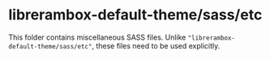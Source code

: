 # librerambox-default-theme/sass/etc

This folder contains miscellaneous SASS files.
Unlike `"librerambox-default-theme/sass/etc"`, these files need to be used explicitly.
